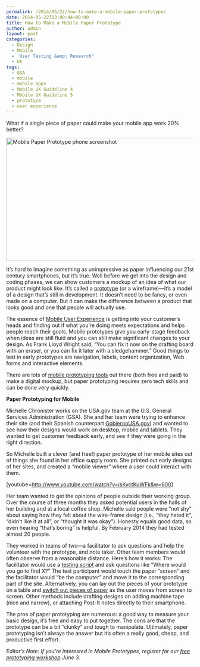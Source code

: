 ```yaml
---
permalink: /2014/05/22/how-to-make-a-mobile-paper-prototype/
date: 2014-05-22T13:00:44+00:00
title: How to Make a Mobile Paper Prototype
author: admin
layout: post
categories:
  - Design
  - Mobile
  - 'User Testing &amp; Research'
  - UX
tags:
  - GSA
  - mobile
  - mobile apps
  - Mobile UX Guideline 4
  - Mobile UX Guideline 5
  - prototype
  - user experience
---
```


What if a single piece of paper could make your mobile app work 20% better?

<img class="aligncenter size-full wp-image-163401" src="https://s3.amazonaws.com/sitesusa/wp-content/uploads/sites/212/2014/05/Mobile-Paper-Prototype-phone-screenshot-May-20th-2014-759am.jpg" alt="Mobile Paper Prototype phone screenshot" width="600" height="330" />

It’s hard to imagine something as unimpressive as paper influencing our 21st century smartphones, but it’s true. Well before we get into the design and coding phases, we can show customers a mockup of an idea of what our product might look like. It’s called a [prototype](http://www.usability.gov/how-to-and-tools/methods/prototyping.html) (or a wireframe)—it’s a model of a design that’s still in development. It doesn&#8217;t need to be fancy, or even made on a computer. But it can make the difference between a product that looks good and one that people will actually use.

The essence of [Mobile User Experience](https://www.digitalgov.gov/2014/01/20/mobile-gov-user-experience-resources-and-design-tools/) is getting into your customer’s heads and finding out if what you’re doing meets expectations and helps people reach their goals. Mobile prototypes give you early-stage feedback when ideas are still fluid and you can still make significant changes to your design. As Frank Lloyd Wright said, “You can fix it now on the drafting board with an eraser, or you can fix it later with a sledgehammer.” Good things to test in early prototypes are navigation, labels, content organization, Web forms and interactive elements.

There are lots of [mobile prototyping tools](https://www.google.com/search?q=digital+mobile+prototype&oq=digital+mobile+prototype&aqs=chrome..69i57j69i64l2.4607j0j7&sourceid=chrome&es_sm=93&ie=UTF-8#q=mobile+prototype+tool&safe=active) out there (both free and paid) to make a digital mockup, but paper prototyping requires zero tech skills and can be done very quickly.

**Paper Prototyping for Mobile**

Michelle Chronister works on the USA.gov team at the U.S. General Services Administration (GSA). She and her team were trying to enhance their site (and their Spanish counterpart [GobiernoUSA.gov](http://www.usa.gov/gobiernousa/)) and wanted to see how their designs would work on desktop, mobile and tablets. They wanted to get customer feedback early, and see if they were going in the right direction.

So Michelle built a clever (and free!) paper prototype of her mobile sites out of things she found in her office supply room. She printed out early designs of her sites, and created a “mobile viewer” where a user could interact with them.

[youtube=http://www.youtube.com/watch?v=isKvctKuWFk&w=600]

Her team wanted to get the opinions of people outside their working group. Over the course of three months they asked potential users in the halls of her building and at a local coffee shop. Michelle said people were “not shy” about saying how they felt about the wire-frame design (i.e., “they hated it”, “didn’t like it at all”, or “thought it was okay”). Honesty equals good data, so even hearing “that’s boring” is helpful. By February 2014 they had tested almost 20 people.

They worked in teams of two—a facilitator to ask questions and help the volunteer with the prototype, and note taker. Other team members would often observe from a reasonable distance. Here’s how it works: The facilitator would use a [testing script](https://www.digitalgov.gov/resources/digitalgov-user-experience-program/digitalgov-user-experience-program-usability-starter-kit/) and ask questions like “Where would you go to find X?” The test participant would touch the paper “screen” and the facilitator would “be the computer” and move it to the corresponding part of the site. Alternatively, you can lay out the pieces of your prototype on a table and [switch out pieces of paper](http://www.youtube.com/watch?v=GrV2SZuRPv0) as the user moves from screen to screen. Other methods include drafting designs on adding machine tape (nice and narrow), or attaching Post-It notes directly to their smartphone.

The pros of paper prototyping are numerous: a good way to measure your basic design, it’s free and easy to put together. The cons are that the prototype can be a bit “clunky” and tough to manipulate. Ultimately, paper prototyping isn&#8217;t always the answer but it&#8217;s often a really good, cheap, and productive first effort.

_Editor’s Note: If you’re interested in Mobile Prototypes, register for our [free prototyping workshop](https://www.digitalgov.gov/event/mobile-prototyping-design-workshop-sketching-your-way-to-better-ux/) June 3._